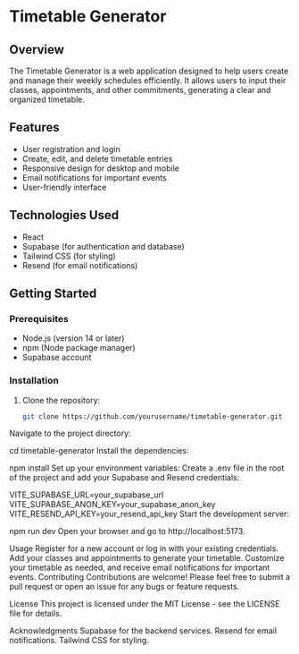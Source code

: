 # Timetable Generator

## Overview
The Timetable Generator is a web application designed to help users create and manage their weekly schedules efficiently. It allows users to input their classes, appointments, and other commitments, generating a clear and organized timetable.

## Features
- User registration and login
- Create, edit, and delete timetable entries
- Responsive design for desktop and mobile
- Email notifications for important events
- User-friendly interface

## Technologies Used
- React
- Supabase (for authentication and database)
- Tailwind CSS (for styling)
- Resend (for email notifications)

## Getting Started

### Prerequisites
- Node.js (version 14 or later)
- npm (Node package manager)
- Supabase account

### Installation

1. Clone the repository:
   ```bash
   git clone https://github.com/yourusername/timetable-generator.git
Navigate to the project directory:


cd timetable-generator
Install the dependencies:

npm install
Set up your environment variables: Create a .env file in the root of the project and add your Supabase and Resend credentials:


VITE_SUPABASE_URL=your_supabase_url
VITE_SUPABASE_ANON_KEY=your_supabase_anon_key
VITE_RESEND_API_KEY=your_resend_api_key
Start the development server:


npm run dev
Open your browser and go to http://localhost:5173.

Usage
Register for a new account or log in with your existing credentials.
Add your classes and appointments to generate your timetable.
Customize your timetable as needed, and receive email notifications for important events.
Contributing
Contributions are welcome! Please feel free to submit a pull request or open an issue for any bugs or feature requests.

License
This project is licensed under the MIT License - see the LICENSE file for details.

Acknowledgments
Supabase for the backend services.
Resend for email notifications.
Tailwind CSS for styling.
